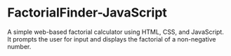 # FactorialFinder-JavaScript
A simple web-based factorial calculator using HTML, CSS, and JavaScript. It prompts the user for input and displays the factorial of a non-negative number.
